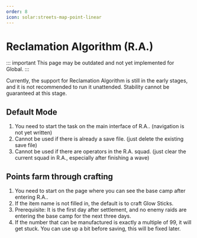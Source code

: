 ```yaml
---
order: 8
icon: solar:streets-map-point-linear
---
```


# Reclamation Algorithm (R.A.)

::: important This page may be outdated and not yet implemented for Global.
:::

Currently, the support for Reclamation Algorithm is still in the early stages, and it is not recommended to run it unattended. Stability cannot be guaranteed at this stage.

## Default Mode

1. You need to start the task on the main interface of R.A.. (navigation is not yet written)
2. Cannot be used if there is already a save file. (just delete the existing save file)
3. Cannot be used if there are operators in the R.A. squad. (just clear the current squad in R.A., especially after finishing a wave)

## Points farm through crafting

1. You need to start on the page where you can see the base camp after entering R.A..
2. If the item name is not filled in, the default is to craft Glow Sticks.
3. Prerequisite: It is the first day after settlement, and no enemy raids are entering the base camp for the next three days.
4. If the number that can be manufactured is exactly a multiple of 99, it will get stuck. You can use up a bit before saving, this will be fixed later.
